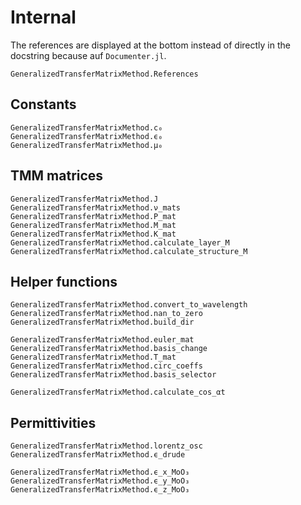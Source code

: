 # Internal

The references are displayed at the bottom instead of directly in the docstring because auf `Documenter.jl`.
```@docs
GeneralizedTransferMatrixMethod.References
```


## Constants
```@docs
GeneralizedTransferMatrixMethod.c₀
GeneralizedTransferMatrixMethod.ϵ₀
GeneralizedTransferMatrixMethod.μ₀
```

## TMM matrices
```@docs
GeneralizedTransferMatrixMethod.J
GeneralizedTransferMatrixMethod.ν_mats
GeneralizedTransferMatrixMethod.P_mat
GeneralizedTransferMatrixMethod.M_mat
GeneralizedTransferMatrixMethod.K_mat
GeneralizedTransferMatrixMethod.calculate_layer_M
GeneralizedTransferMatrixMethod.calculate_structure_M
```

## Helper functions
```@docs
GeneralizedTransferMatrixMethod.convert_to_wavelength
GeneralizedTransferMatrixMethod.nan_to_zero
GeneralizedTransferMatrixMethod.build_dir

GeneralizedTransferMatrixMethod.euler_mat
GeneralizedTransferMatrixMethod.basis_change
GeneralizedTransferMatrixMethod.T_mat
GeneralizedTransferMatrixMethod.circ_coeffs
GeneralizedTransferMatrixMethod.basis_selector

GeneralizedTransferMatrixMethod.calculate_cos_αt
```

## Permittivities
```@docs
GeneralizedTransferMatrixMethod.lorentz_osc
GeneralizedTransferMatrixMethod.ϵ_drude

GeneralizedTransferMatrixMethod.ϵ_x_MoO₃
GeneralizedTransferMatrixMethod.ϵ_y_MoO₃
GeneralizedTransferMatrixMethod.ϵ_z_MoO₃
```

